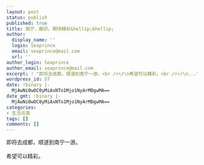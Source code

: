 ```yaml
---
layout: post
status: publish
published: true
title: 南宁，脚印，期待精彩&hellip;&hellip;
author:
  display_name: ''
  login: Seaprince
  email: seaprince@mail.com
  url: ''
author_login: Seaprince
author_email: seaprince@mail.com
excerpt: ! "即将去成都，顺道到南宁一游。<br />\r\n希望可以精彩。<br />\r\n..."
wordpress_id: 57
date: !binary |-
  MjAwNi0wOC0yMiAxNTo1Mjo1NyArMDgwMA==
date_gmt: !binary |-
  MjAwNi0wOC0yMiAxNTo1Mjo1NyArMDgwMA==
categories:
- 生活点滴
tags: []
comments: []
---
```

<p>即将去成都，顺道到南宁一游。<br &#47;><br />
希望可以精彩。<br &#47;></p>
